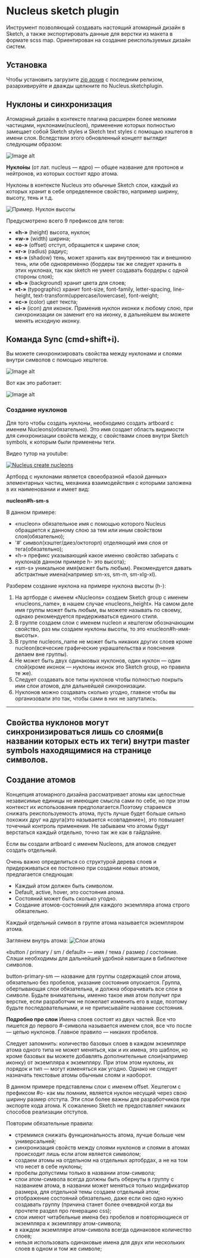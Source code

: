 # Nucleus sketch plugin
Инструмент позволяющий создавать настоящий атомарный дизайн в Sketch, а также экспортировать данные для верстки из макета в формате scss map. Ориентирован на создание реиспользуемых дизайн систем.


## Установка
Чтобы установить загрузите [zip архив](https://github.com/levtolstoi/Nucleus/releases/download/v1.0.3/Nucleus.sketchplugin.zip) с последним релизом, разархивируйте и дважды щелкните по Nucleus.sketchplugin.


## Нуклоны и синхронизация
Атомарный дизайн в контексте плагина расширен более мелкими частицами, нуклонами(nucleon), применение которых полностью замещает собой Sketch styles и Sketch text styles c помощью хэштегов в имени слоя. Вследствии этого обновленный концепт выглядит следующим образом:

![Image alt](https://github.com/levtolstoi/Nucleus/blob/assets/nucleons.jpg?raw=true)

**Нукло́ны** (от лат. nucleus — ядро) — общее название для протонов и нейтронов, из которых состоит ядро атома.

Нуклоны в контексте Nucleus это обычные Sketch слои, каждый из которых хранит в себе определенное свойство, например ширину, высоту, тень и т.д.

![Пример. Нуклон высоты](https://github.com/levtolstoi/Nucleus/blob/assets/nucleons.png?raw=true)

Предусмотрено всего 9 префиксов для тегов:
* **«h-»** (height) высота, нуклон;
* **«w-»** (width) ширина;
* **«o-»** (offset) отступ, обращается к ширине слоя;
* **«r-»** (radius) радиус;
* **«s-»** (shadow) тень, может хранить как внутреннюю так и внешнюю тень, или обе одновременно (бордеры так же следует хранить в этих нуклонах, так как sketch не умеет создавать бордеры с одной стороны слоя);
* **«b-»** (background) хранит цвета для слоев;
* **«t-»** (typographic) хранит font-size, font-family, letter-spacing, line-height, text-transform(uppercase/lowercase), font-weight;
* **«с-»** (color) цвет текста;
* **«i-»** (icon) для иконок. Применив нуклон иконки к любому слою, при синхронизации он заменит его на иконку, в дальнейшем вы можете менять исходную иконку.


## Команда Sync (cmd+shift+i).
Вы можете синхронизировать свойства между нуклонами и слоями внутри символов с помощью хештегов.

![Image alt](https://github.com/levtolstoi/Nucleus/blob/assets/sync.gif?raw=true)

Вот как это работает:

![Image alt](https://github.com/levtolstoi/Nucleus/blob/assets/sync-scheme.jpg?raw=true)


### Создание нуклонов
Для того чтобы создать нуклоны, необходимо создать artboard с именем Nucleons(обязательно). Это имя создает область видимости для синхронизации свойств между, с свойствами слоев внутри Sketch symbols, к которым были применены теги. 

Видео тутор на youtube:

[![Nucleus create nucleons](https://img.youtube.com/vi/wEt_Y7tL2cw/0.jpg)](https://youtu.be/wEt_Y7tL2cw)

Артборд с нуклонами является своеобразной «базой данных» элементарных частиц, механика  взаимодействия с которыми заложена в их наименовании и имеет вид:

**nucleon#h-sm-s**

В данном примере:
* «nucleon» обязательное имя с помощью которого Nucleus обращается к данному слою за тем или иным свойством слоя(обязательно);
* '#' символ(хэштег/диез/октоторп) отделяющий имя слоя от тега(обязательно);
* «h-» префикс указывающий какое именно свойство забирать с нуклона(в данном примере h- это высота);
* «sm-s» уникальное имя(может быть любым). Рекомендуется давать абстрактные имена(например sm-xs, sm-m, sm-xlg-xl).

Разберем создание нуклона на примере нуклона высоты (h-):
1. На артборде с именем «Nucleons» создаем Sketch group с именем «nucleons_name», в нашем случае «nucleons_height». На самом деле имя группы может быть любым, вы можете называть по своему, однако рекомендуется придерживаться единого стиля.
2. В группе создаем слои с именем nucleon и хештегом обозначающим свойство, раз мы создаем нуклоны высоты, то это «nucleon#h-имя-высоты».
3. В группе nucleons_name не может быть никаких других слоев кроме nucleon(всяческие графические украшательства и пояснения делаем вне группы).
4. Не может быть двух одинаковых нуклонов, один нуклон — один слой(кроме иконок — нуклоны иконок это Sketch group, но правила те же).
5. Следует создавать все типы нуклонов чтобы полностью покрыть ими слои атомов, для дальнейшей синхронизации.
6. Нуклонов можно создавать сколько угодно, главное чтобы вы организовали это так, чтобы сами в них не запутались.

---
**Свойства нуклонов могут синхронизироваться лишь со слоями(в названии которых есть их теги) внутри master symbols находящимися на странице символов.**
---

## Создание атомов
Концепция атомарного дизайна рассматривает атомы как целостные независимые единицы не имеющие смысла сами по себе, но при этом контекст их использования предполагается.Поэтому стараемся снижать реиспользуемость атома, пусть лучше будет больше сильно похожих друг на друга(это называется «совпадение»), это повышает точечный контроль применения. Не забываем что атомы будут верстаться каждый отдельно, точно так же как в гайдлайне.

Если вы создали artboard с именем Nucleons, для атомов следует создать отдельный.

Очень важно определиться со структурой дерева слоев и придерживаться ее постоянно при создании новых атомов, предлагается следующая:
* Каждый атом должен быть символом. 
* Default, active, hover, это состояния атома. 
* Cостояний может быть сколько угодно. 
* Создание атомов-состояний для каждого экземпляра атома строго обязательно.

Каждый отдельный символ в группе атома называется экземпляром атома.

Заглянем внутрь атома:
![Слои атома](https://github.com/levtolstoi/Nucleus/blob/assets/inside-atom.png?raw=true)

«button / primary / sm / default» — имя / тема / размер / состояние. Cлэши необходимы для дальнейшей удобной навигации в библиотеке символов.

button-primary-sm — название для группы содержащей слои атома, обязательно без пробелов, указание состояния опускается. Группа, обертывающая слои обязательна, и должна оборачивать все слои в символе. Будьте внимательны, именно такое имя атом получит при верстке, если разработчик не пожелает изменить его в коде, поэтому будьте последовательными, и не приписывайте название состояния.

**Подробно про слои**
Имена слоев состоят из двух частей. Все что пишется до первого #-символа называется именем слоя, все что после — цепью нуклонов. Главное правило — никаких пробелов.
	
Следует запомнить: количество базовых слоев в каждом экземпляре атома одного типа не может меняться, как и их имена, это шаблон, но кроме базовых вы можете добавлять дополнительные слои(например иконку) от экземпляра к экземпляру. При этом этом нуклоны, их порядок и тип — могут изменяться как угодно. Однако не следует назначать текстовые атомы обычным слоям и наоборот.

В данном примере представлены слои с именем offset. Хештегом с префиксом #o- как мы помним, является нуклон несущий через свою ширину размер отступа. Эти слои более важны для разработчиков при экспорте кода атома. К сожалению Sketch не предоставляет никаких способов реализации отступов.

Повторим обязательные правила:
* стремимся снижать функциональность атома, лучше больше чем универсальней;
* синхронизация свойств между слоями нуклонов и слоями в атомах происходит лишь если атом является символом;
* создаем атомы на отдельном на отдельных артобрдах, а не на том что несет в себе нуклоны;
* пробелы допустимы только в названии атом-символа;
* слои атом-символа всегда должны быть обернуты в группу с названием атома, в названии может меняться только модификатор размера, для отдельной темы создаем отдельный атом;
* отображение состояний обязательно, даже если оно одно нужно создавать группу (причина станет более очевидной когда вы прочтете раздел про генерацию css);
* слои имеют читабельные имена без пробелов и повторяющиеся от экземпляра к экземпляру атом-символа;
* в каждом экземпляре атом-символа всегда одинаковое количество слоев;
* нельзя использовать одинаковые имена для двух или нескольких слоев в одном и том же символе;



 
